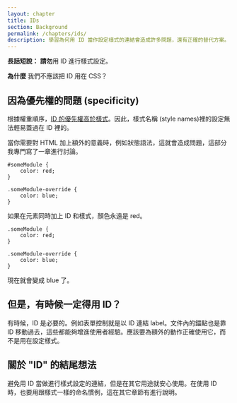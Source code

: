 ```yaml
---
layout: chapter
title: IDs
section: Background
permalink: /chapters/ids/
description: 學習為何用 ID 當作設定樣式的連結會造成許多問題，還有正確的替代方案。
---
```


**長話短說：** **請勿**用 ID 進行樣式設定。

**為什麼** 我們不應該把 ID 用在 CSS？

## 因為優先權的問題 (specificity)

根據權重順序，[ID 的優先權高於樣式](http://www.w3.org/TR/css3-selectors/#specificity)。因此，樣式名稱 (style names)裡的設定無法輕易蓋過在 ID 裡的。

當你需要對 HTML 加上額外的意義時，例如狀態語法，這就會造成問題，這部分我專門寫了一章進行討論。

	#someModule {
	    color: red;
	}

	.someModule-override {
	    color: blue;
	}

如果在元素同時加上 ID 和樣式，顏色永遠是 red。

	.someModule {
	    color: red;
	}

	.someModule-override {
	    color: blue;
	}

現在就會變成 blue 了。

## 但是，有時候一定得用 ID？

有時候，ID 是必要的。例如表單控制就是以 ID 連結 label。文件內的錨點也是靠 ID 移動過去，這些都能夠增進使用者經驗。應該要為額外的動作正確使用它，而不是用在設定樣式。

## 關於 "ID" 的結尾想法
避免用 ID 當做進行樣式設定的連結，但是在其它用途就安心使用。在使用 ID 時，也要用跟樣式一樣的命名慣例，這在其它章節有進行說明。